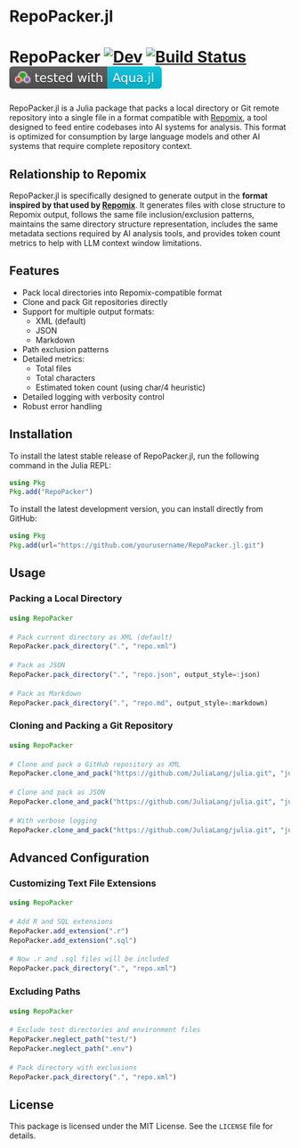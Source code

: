 # RepoPacker.jl

# RepoPacker [![Dev](https://img.shields.io/badge/docs-dev-blue.svg)](https://imohag9.github.io/RepoPacker.jl/dev/) [![Build Status](https://github.com/imohag9/RepoPacker.jl/actions/workflows/CI.yml/badge.svg?branch=main)](https://github.com/imohag9/RepoPacker.jl/actions/workflows/CI.yml?query=branch%3Amain) [![Aqua](https://raw.githubusercontent.com/JuliaTesting/Aqua.jl/master/badge.svg)](https://github.com/JuliaTesting/Aqua.jl)

RepoPacker.jl is a Julia package that packs a local directory or Git remote repository into a single file in a format compatible with [Repomix](https://github.com/yamadashy/repomix), a tool designed to feed entire codebases into AI systems for analysis. This format is optimized for consumption by large language models and other AI systems that require complete repository context.

## Relationship to Repomix

RepoPacker.jl is specifically designed to generate output in the **format inspired by that used by [Repomix](https://github.com/yamadashy/repomix)**. It generates files with close structure to Repomix output, follows the same file inclusion/exclusion patterns, maintains the same directory structure representation, includes the same metadata sections required by AI analysis tools, and provides token count metrics to help with LLM context window limitations.

## Features

- Pack local directories into Repomix-compatible format
- Clone and pack Git repositories directly
- Support for multiple output formats:
  - XML (default)
  - JSON
  - Markdown
- Path exclusion patterns
- Detailed metrics:
  - Total files
  - Total characters
  - Estimated token count (using char/4 heuristic)
- Detailed logging with verbosity control
- Robust error handling


## Installation

To install the latest stable release of RepoPacker.jl, run the following command in the Julia REPL:

```julia
using Pkg
Pkg.add("RepoPacker")
```

To install the latest development version, you can install directly from GitHub:

```julia
using Pkg
Pkg.add(url="https://github.com/yourusername/RepoPacker.jl.git")
```

## Usage

### Packing a Local Directory

```julia
using RepoPacker

# Pack current directory as XML (default)
RepoPacker.pack_directory(".", "repo.xml")

# Pack as JSON
RepoPacker.pack_directory(".", "repo.json", output_style=:json)

# Pack as Markdown
RepoPacker.pack_directory(".", "repo.md", output_style=:markdown)
```

### Cloning and Packing a Git Repository

```julia
using RepoPacker

# Clone and pack a GitHub repository as XML
RepoPacker.clone_and_pack("https://github.com/JuliaLang/julia.git", "julia.xml")

# Clone and pack as JSON
RepoPacker.clone_and_pack("https://github.com/JuliaLang/julia.git", "julia.json", output_style=:json)

# With verbose logging
RepoPacker.clone_and_pack("https://github.com/JuliaLang/julia.git", "julia.xml", verbose=true)
```

## Advanced Configuration

### Customizing Text File Extensions

```julia
using RepoPacker

# Add R and SQL extensions
RepoPacker.add_extension(".r")
RepoPacker.add_extension(".sql")

# Now .r and .sql files will be included
RepoPacker.pack_directory(".", "repo.xml")
```

### Excluding Paths

```julia
using RepoPacker

# Exclude test directories and environment files
RepoPacker.neglect_path("test/")
RepoPacker.neglect_path(".env")

# Pack directory with exclusions
RepoPacker.pack_directory(".", "repo.xml")
```

## License

This package is licensed under the MIT License. See the `LICENSE` file for details.
